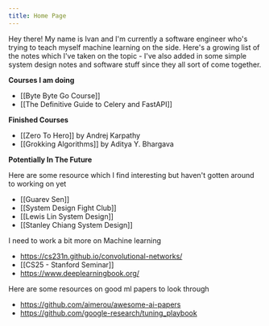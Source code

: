 ```yaml
---
title: Home Page
---
```


Hey there! My name is Ivan and I'm currently a software engineer who's trying to teach myself machine learning on the side. Here's a growing list of the notes which I've taken on the topic - I've also added in some simple system design notes and software stuff since they all sort of come together.

**Courses I am doing**

- [[Byte Byte Go Course]]
- [[The Definitive Guide to Celery and FastAPI]]

**Finished Courses**

- [[Zero To Hero]] by Andrej Karpathy
- [[Grokking Algorithms]] by Aditya Y. Bhargava

**Potentially In The Future**

Here are some resource which I find interesting but haven't gotten around to working on yet

- [[Guarev Sen]]
- [[System Design Fight Club]]
- [[Lewis Lin System Design]]
- [[Stanley Chiang System Design]]

I need to work a bit more on Machine learning
- https://cs231n.github.io/convolutional-networks/
- [[CS25 - Stanford Seminar]]
- https://www.deeplearningbook.org/

Here are some resources on good ml papers to look through
- https://github.com/aimerou/awesome-ai-papers
- https://github.com/google-research/tuning_playbook
